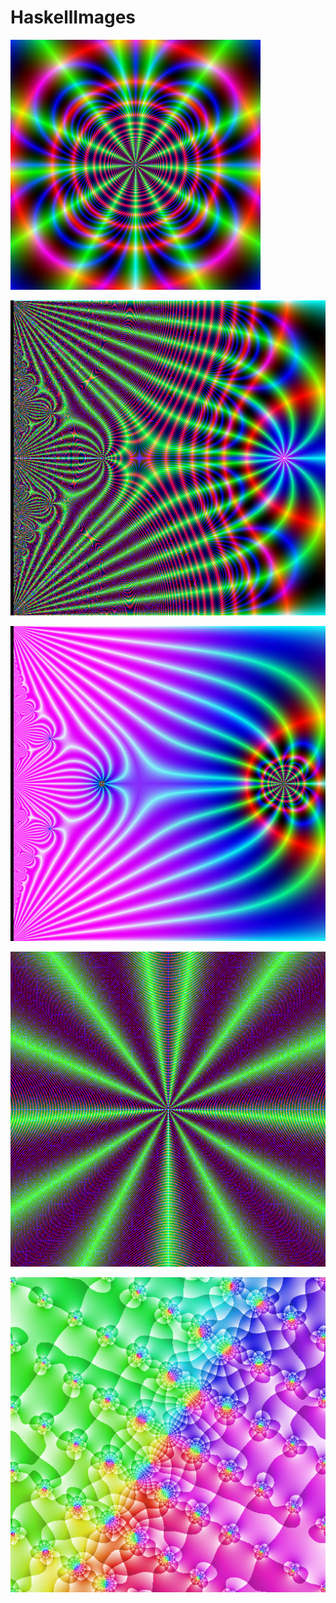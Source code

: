 # HaskellImages

![](images/myzeta.png)

![](images/EisensteinE4.png)

![](images/EisensteinE4_inverse.png)

![](images/Sigma03.png)

![](images/Zeta_cm3.png)


